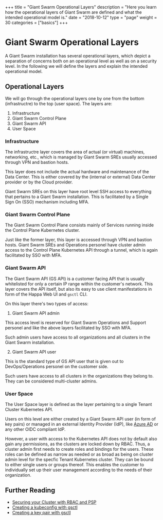 +++
title = "Giant Swarm Operational Layers"
description = "Here you learn how the operational layers of Giant Swarm are defined and what the intended operational model is."
date = "2018-10-12"
type = "page"
weight = 30
categories = ["basics"]
+++

# Giant Swarm Operational Layers

A Giant Swarm installation has several operational layers, which depict a separation of concerns both on an operational level as well as on a security level. In the following we will define the layers and explain the intended operational model.

## Operational Layers

We will go through the operational layers one by one from the bottom (infrastructre) to the top (user space). The layers are:

1. Infrastructure
2. Giant Swarm Control Plane
3. Giant Swarm API
4. User Space

### Infrastructure

The infrastructre layer covers the area of actual (or virtual) machines, networking, etc., which is managed by Giant Swarm SREs usually accessed through VPN and bastion hosts.

This layer does not include the actual hardware and maintenance of the Data Center. This is either covered by the (internal or external) Data Center provider or by the Cloud provider.

Giant Swarm SREs on this layer have root level SSH access to everything that pertains to a Giant Swarm installation. This is facilitated by a Single Sign On (SSO) mechanism including MFA.

### Giant Swarm Control Plane

The Giant Swarm Control Plane consists mainly of Services running inside the Control Plane Kubernetes cluster.

Just like the former layer, this layer is accessed through VPN and bastion hosts. Giant Swarm SREs and Operations personel have cluster admin access to the Control Plane Kubernetes API through a tunnel, which is again facilitated by SSO with MFA.

### Giant Swarm API

The Giant Swarm API (GS API) is a customer facing API that is usually whitelisted for only a certain IP range within the customer's network. This layer covers the API itself, but also its easy to use client manifestations in form of the Happa Web UI and `gsctl` CLI.

On this layer there's two types of access:

1. Giant Swarm API admin

This access level is reserved for Giant Swarm Operations and Support personel and like the above layers facilitated by SSO with MFA.

Such admin users have access to all organizations and all clusters in the Giant Swarm installation.

2. Giant Swarm API user

This is the standard type of GS API user that is given out to DevOps/Operations personel on the customer side.

Such users have access to all clusters in the organizations they belong to. They can be considered multi-cluster admins.

### User Space

The User Space layer is defined as the layer pertaining to a single Tenant Cluster Kubernetes API.

Users on this level are either created by a Giant Swarm API user (in form of key pairs) or managed in an external Identity Provider (IdP), like [Azure AD](https://docs.giantswarm.io/guides/authenticating-with-microsoft-azure-active-directory/) or any other OIDC compliant IdP.

However, a user with access to the Kubernetes API does not by default also gain any permissions, as the clusters are locked down by RBAC. Thus, a cluster admin first needs to create roles and bindings for the users. These roles can be defined as narrow as needed or as broad as being on cluster admin level for the specfic Tenant Kubernetes cluster. They can be bound to either single users or groups thereof. This enables the customer to individually set up their user management according to the needs of their organization.

## Further Reading

- [Securing your Cluster with RBAC and PSP](https://docs.giantswarm.io/guides/securing-with-rbac-and-psp/)
- [Creating a kubeconfig with gsctl](https://docs.giantswarm.io/reference/gsctl/create-kubeconfig/)
- [Creating a key pair with gsctl](https://docs.giantswarm.io/reference/gsctl/create-keypair/)